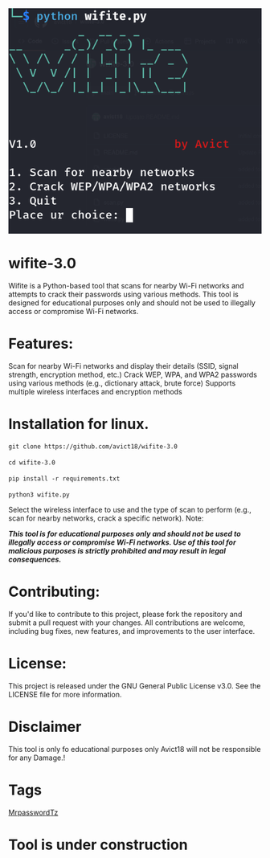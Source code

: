 <img src="https://github.com/avict18/wifite-3.0/blob/main/Screenshot%20from%202024-06-14%2015-31-54.png" alt="wifite-3.0" style="justify-content: center;">

# wifite-3.0
Wifite is a Python-based tool that scans for nearby Wi-Fi networks and attempts to crack their passwords using various methods. This tool is designed for educational purposes only and should not be used to illegally access or compromise Wi-Fi networks.
# Features:

Scan for nearby Wi-Fi networks and display their details (SSID, signal strength, encryption method, etc.)
Crack WEP, WPA, and WPA2 passwords using various methods (e.g., dictionary attack, brute force)
Supports multiple wireless interfaces and encryption methods

# Installation for linux.
```
git clone https://github.com/avict18/wifite-3.0

cd wifite-3.0

pip install -r requirements.txt

python3 wifite.py
```

Select the wireless interface to use and the type of scan to perform (e.g., scan for nearby networks, crack a specific network).
Note:

<em><b>This tool is for educational purposes only and should not be used to illegally access or compromise Wi-Fi networks. Use of this tool for malicious purposes is strictly prohibited and may result in legal consequences.</b></em>

# Contributing:

If you'd like to contribute to this project, please fork the repository and submit a pull request with your changes. All contributions are welcome, including bug fixes, new features, and improvements to the user interface.

# License:

This project is released under the GNU General Public License v3.0. See the LICENSE file for more information.

# Disclaimer 
This tool is only fo educational purposes only Avict18 will not be responsible for any Damage.!

# Tags
<a href='https://github.com/MrpasswordTz'>MrpasswordTz</a>

# Tool is under construction 
